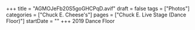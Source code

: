+++
title = "AGMOJeFb20S5goGHCPqD.avif"
draft = false
tags = ["Photos"]
categories = ["Chuck E. Cheese's"]
pages = ["Chuck E. Live Stage (Dance Floor)"]
startDate = ""
+++
2019 Dance Floor
